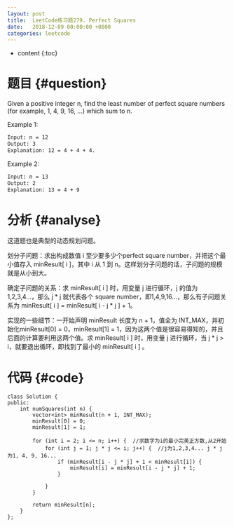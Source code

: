 ```yaml
---
layout: post
title:  LeetCode练习题279. Perfect Squares
date:   2018-12-09 00:00:00 +0800
categories: leetcode
---
```


* content
{:toc}



# 题目  {#question}
Given a positive integer n, find the least number of perfect square numbers (for example, 1, 4, 9, 16, ...) which sum to n.

Example 1:

```bash
Input: n = 12
Output: 3
Explanation: 12 = 4 + 4 + 4.
```

Example 2:

```bash
Input: n = 13 
Output: 2
Explanation: 13 = 4 + 9
```


# 分析  {#analyse}
这道题也是典型的动态规划问题。

划分子问题：求出构成数值 i 至少要多少个perfect square number，并把这个最小值存入 minResult[ i ]，其中 i 从 1 到 n。这样划分子问题的话，子问题的规模就是从小到大。

确定子问题的关系：求 minResult[ i ] 时，用变量 j 进行循环，j 的值为 1,2,3,4...，那么 j * j 就代表各个 square number，即1,4,9,16...，那么有子问题关系为 minResult[ i ] = minResult[ i - j * j ] + 1。

实现的一些细节：一开始声明 minResult 长度为 n + 1，值全为 INT_MAX，并初始化minResult[0] = 0，minResult[1] = 1，因为这两个值是很容易得知的，并且后面的计算要利用这两个值。求 minResult[ i ] 时，用变量 j 进行循环，当 j * j > i，就要退出循环，即找到了最小的 minResult[ i ] 。


# 代码  {#code}
```
class Solution {
public:
    int numSquares(int n) {
        vector<int> minResult(n + 1, INT_MAX);
        minResult[0] = 0;
        minResult[1] = 1;

        for (int i = 2; i <= n; i++) {  //求数字为i的最小完美正方数,从2开始
            for (int j = 1; j * j <= i; j++) {  //j为1,2,3,4... j * j 为1, 4, 9, 16...
                if (minResult[i - j * j] + 1 < minResult[i]) {
                    minResult[i] = minResult[i - j * j] + 1;
                }

            }
        }

        return minResult[n];
    }
};
```